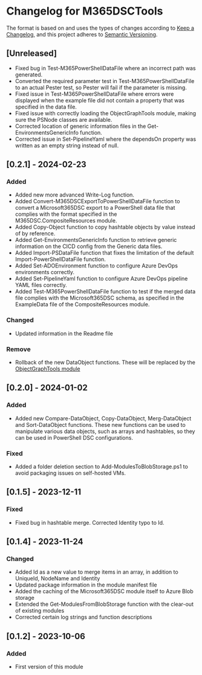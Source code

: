 # Changelog for M365DSCTools

The format is based on and uses the types of changes according to [Keep a Changelog](https://keepachangelog.com/en/1.0.0/),
and this project adheres to [Semantic Versioning](https://semver.org/spec/v2.0.0.html).

## [Unreleased]

- Fixed bug in Test-M365PowerShellDataFile where an incorrect path was generated.
- Converted the required parameter test in Test-M365PowerShellDataFile to an actual Pester
  test, so Pester will fail if the parameter is missing.
- Fixed issue in Test-M365PowerShellDataFile where errors were displayed when the example
  file did not contain a property that was specified in the data file.
- Fixed issue with correctly loading the ObjectGraphTools module, making
  sure the PSNode classes are available.
- Corrected location of generic information files in the Get-EnvironmentsGenericInfo function.
- Corrected issue in Set-PipelineYaml where the dependsOn property was written as an empty
  string instead of null.

## [0.2.1] - 2024-02-23

### Added

- Added new more advanced Write-Log function.
- Added Convert-M365DSCExportToPowerShellDataFile function to convert a Microsoft365DSC export
  to a PowerShell data file that complies with the format specified in the M365DSC.CompositeResources
  module.
- Added Copy-Object function to copy hashtable objects by value instead of by reference.
- Added Get-EnvironmentsGenericInfo function to retrieve generic information on the CICD
  config from the Generic data files.
- Added Import-PSDataFile function that fixes the limitation of the default
  Import-PowerShellDataFile function.
- Added Set-ADOEnvironment function to configure Azure DevOps environments correctly.
- Added Set-PipelineYaml function to configure Azure DevOps pipeline YAML files correctly.
- Added Test-M365PowerShellDataFile function to test if the merged data file complies with the
  Microsoft365DSC schema, as specified in the ExampleData file of the CompositeResources module.

### Changed

- Updated information in the Readme file

### Remove

- Rollback of the new DataObject functions. These will be replaced by the [ObjectGraphTools module](https://www.powershellgallery.com/packages/ObjectGraphTools)

## [0.2.0] - 2024-01-02

### Added

- Added new Compare-DataObject, Copy-DataObject, Merg-DataObject and Sort-DataObject functions.
  These new functions can be used to manipulate various data objects, such as arrays and hashtables,
  so they can be used in PowerShell DSC configurations.

### Fixed

- Added a folder deletion section to Add-ModulesToBlobStorage.ps1 to avoid packaging issues on self-hosted VMs.

## [0.1.5] - 2023-12-11

### Fixed

- Fixed bug in hashtable merge. Corrected Identity typo to Id.

## [0.1.4] - 2023-11-24

### Changed

- Added Id as a new value to merge items in an array, in addition to UniqueId, NodeName and Identity
- Updated package information in the module manifest file
- Added the caching of the Microsoft365DSC module itself to Azure Blob storage
- Extended the Get-ModulesFromBlobStorage function with the clear-out of existing modules
- Corrected certain log strings and function descriptions

## [0.1.2] - 2023-10-06

### Added

- First version of this module
